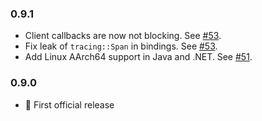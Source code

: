 ### 0.9.1 ###
* Client callbacks are now not blocking.
  See [#53](https://github.com/stepfunc/rodbus/pull/53).
* Fix leak of `tracing::Span` in bindings.
  See [#53](https://github.com/stepfunc/rodbus/pull/53).
* Add Linux AArch64 support in Java and .NET.
  See [#51](https://github.com/stepfunc/rodbus/pull/51).

### 0.9.0 ###
* :tada: First official release
